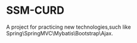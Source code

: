 # SSM-CURD
 A project for practicing new technologies,such like Spring\SpringMVC\Mybatis\Bootstrap\Ajax.
